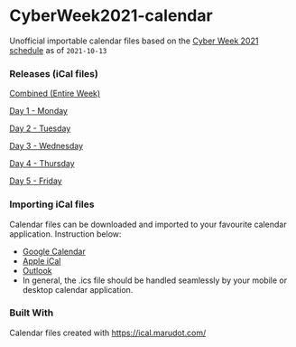 # CyberWeek2021-calendar
Unofficial importable calendar files based on the [Cyber Week 2021 schedule](https://www.cyberweek2021.austcyber.com/schedule-events) as of `2021-10-13`

### Releases (iCal files)

[Combined (Entire Week)](https://github.com/TechedJack/CyberWeek2021-calendar/releases/download/v1/CyberWeek2021_ALL.ics)

[Day 1 - Monday](https://github.com/TechedJack/CyberWeek2021-calendar/releases/download/v1/CyberWeek2021_MON.ics) 

[Day 2 - Tuesday](https://github.com/TechedJack/CyberWeek2021-calendar/releases/download/v1/CyberWeek2021_TUE.ics)

[Day 3 - Wednesday](https://github.com/TechedJack/CyberWeek2021-calendar/releases/download/v1/CyberWeek2021_WED.ics)

[Day 4 - Thursday](https://github.com/TechedJack/CyberWeek2021-calendar/releases/download/v1/CyberWeek2021_THU.ics)

[Day 5 - Friday](https://github.com/TechedJack/CyberWeek2021-calendar/releases/download/v1/CyberWeek2021_FRI.ics)

### Importing iCal files
Calendar files can be downloaded and imported to your favourite calendar application. Instruction below:
* [Google Calendar](https://support.google.com/calendar/answer/37118?co=GENIE.Platform%3DDesktop&hl=en)
* [Apple iCal](https://support.apple.com/en-au/guide/calendar/icl1023/mac)
* [Outlook](https://support.microsoft.com/en-us/office/import-or-subscribe-to-a-calendar-in-outlook-com-cff1429c-5af6-41ec-a5b4-74f2c278e98c)
* In general, the .ics file should be handled seamlessly by your mobile or desktop calendar application.


### Built With
Calendar files created with https://ical.marudot.com/
